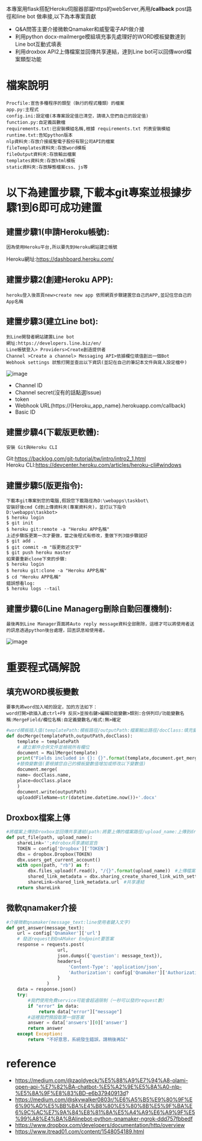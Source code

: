 本專案用flask搭配Heroku伺服器部屬https的webServer,再用<b>/callback</b> post路徑和line bot 做串接,以下為本專案貢獻
* Q&A問答主要介接微軟Qnamaker和威聖電子API做介接
* 利用python docx-mailmerge模組填充事先處理好的WORD模板變數達到Line bot互動式填表
* 利用droxbox API2上傳檔案並回傳共享連結，達到Line bot可以回傳word檔案類型功能
# 檔案說明
    Procfile:宣告多種程序的類型（執行的程式種類）的檔案
    app.py:主程式
    config.ini:設定檔(本專案設定值已清空，請填入您們自己的設定值)
    function.py:自定義函數檔
    requirements.txt:已安裝模組名稱,根據 requirements.txt 列表安裝模組
    runtime.txt:告知python版本
    nlp資料夾:存放介接威聖電子股份有限公司API的檔案
    fileTemplates資料夾:存放word模板
    fileOutput資料夾:存放輸出檔案
    templates資料夾:存放html模板
    static資料夾:存放靜態檔案css、js等
# 以下為建置步驟,下載本git專案並根據步驟1到6即可成功建置
## 建置步驟1(申請Heroku帳號):
    因為使用Heroku平台,所以要先到Heroku網站建立帳號
Heroku網址:<https://dashboard.heroku.com/>
## 建置步驟2(創建Heroku APP):
    heroku登入後首頁new>create new app 依照網頁步驟建置您自己的APP,並記住您自己的App名稱
## 建置步驟3(建立Line bot):
    到Line開發者網站建置Line bot
    網址:https://developers.line.biz/en/
    Line帳號登入> Providers>Create創造提供者
    Channel >Create a channel> Messaging API>依據欄位填值創出一個Bot
    Webhook settings 狀態打開並查出以下資訊(並記在自己的筆記本文件與寫入設定檔中)
![image](https://github.com/harry83528/taskQALineBot/blob/master/messageImage_1578628507824.jpg)

*  Channel ID
*  Channel secret(沒有的話點選Issue)
*  token
*  Webhook URL(https://{Heroku_app_name}.herokuapp.com/callback)
*  Basic ID
## 建置步驟4(下載版更軟體):
    安裝 Git與Heroku CLI
Git:<https://backlog.com/git-tutorial/tw/intro/intro2_1.html> <br>
Heroku CLI:<https://devcenter.heroku.com/articles/heroku-cli#windows>
## 建置步驟5(版更指令):
    下載本git專案到您的電腦,假設您下載路徑為D:\webapps\taskbot\
    安裝好後cmd Cd到上傳資料夾(專案資料夾)，並打以下指令
    D:\webapps\taskbot>
    $ heroku login
    $ git init
    $ heroku git:remote -a "Heroku APP名稱"
    上述步驟版更第一次才要做，當之後程式有修改，重做下列3個步驟就好
    $ git add .
    $ git commit -m "版更敘述文字"
    $ git push heroku master
    如果要重新clone下來的步驟:
    $ heroku login
    $ heroku git:clone -a "Heroku APP名稱"
    $ cd "Heroku APP名稱"
    錯誤想看log:
    $ heroku logs --tail
## 建置步驟6(Line Managerg刪除自動回覆機制):
    最後再到Line Manager頁面將Auto reply message資料全部刪除，這樣才可以將使用者送的訊息透過python後台處理，回丟訊息給使用者。
![image](https://github.com/harry83528/taskQALineBot/blob/master/messageImage_1578626946104.jpg)
# 重要程式碼解說
## 填充WORD模板變數
    要事先將word加入域的設定，加的方法如下：
    word打開>欲插入處ctrl+F9 反灰>並按右鍵>編輯功能變數>類別:合併列印/功能變數名稱:MergeField/欄位名稱:自定義變數名/格式:無>確定
```python
#word模板插入值(templatePath:模板路徑/outputPath:檔案輸出路徑/docClass:填充變數的類別)
def docMerge(templatePath,outputPath,docClass):
    template = templatePath
    # 建立郵件合併文件並檢視所有欄位
    document = MailMerge(template)
    print("Fields included in {}: {}".format(template,document.get_merge_fields()))
    #替換變數值(要根據您自己的模板變數值增加或修改以下變數值)
    document.merge(
    name= docClass.name,
    place=docClass.place
    )
    document.write(outputPath)
    uploaddFileName=str(datetime.datetime.now())+'.docx'
```
## Droxbox檔案上傳
```python
#將檔案上傳到Droxbox並回傳共享連結(path:將要上傳的檔案路徑/upload_name:上傳到drobox的檔名)
def put_file(path, upload_name):
    shareLink='';#drobox共享連結宣告
    TOKEN = config['Dropbox']['TOKEN']
    dbx = dropbox.Dropbox(TOKEN)
    dbx.users_get_current_account()
    with open(path, "rb") as f:
        dbx.files_upload(f.read(), "/{}".format(upload_name))　#上傳檔案
        shared_link_metadata = dbx.sharing_create_shared_link_with_settings('/'+upload_name)　#開啟共享
        shareLink=shared_link_metadata.url　#共享連結
    return shareLink
```
## 微軟qnamaker介接
```python
#介接微軟qnamaker(message_text:line使用者鍵入文字)
def get_answer(message_text):
    url = config['Qnamaker']['url']
    # 發送request到QnAMaker Endpoint要答案
    response = requests.post(
                   url,
                   json.dumps({'question': message_text}),
                   headers={
                       'Content-Type': 'application/json',
                       'Authorization': config['Qnamaker']['Authorization']
                   }
               )
    data = response.json()
    try: 
        #我們使用免費service可能會超過限制（一秒可以發的request數）
        if "error" in data:
            return data["error"]["message"]
        #這裡我們預設取第一個答案
        answer = data['answers'][0]['answer']
        return answer
    except Exception:
        return "不好意思，系統發生錯誤，請稍後再試"
```
# reference
* https://medium.com/@zaoldyeck/%E5%88%A9%E7%94%A8-olami-open-api-%E7%82%BA-chatbot-%E5%A2%9E%E5%8A%A0-nlp-%E5%8A%9F%E8%83%BD-e6b37940913d?
* https://medium.com/@skywalker0803r/%E6%A5%B5%E9%80%9F%E6%90%AD%E5%BB%BA%E4%B8%80%E5%80%8B%E5%9F%BA%E6%9C%AC%E7%9A%84%E8%81%8A%E5%A4%A9%E6%A9%9F%E5%99%A8%E4%BA%BAlinebot-python-qnamaker-ngrok-ddd757fbbedf
* https://www.dropbox.com/developers/documentation/http/overview
* https://www.itread01.com/content/1548054189.html
